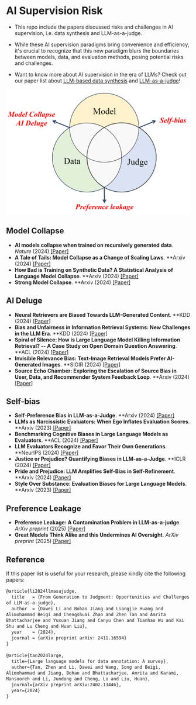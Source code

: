 # AI Supervision Risk

- This repo include the papers discussed risks and challenges in AI supervision, i.e. data synthesis and LLM-as-a-judge.

- While these AI supervision paradigms bring convenience and efficiency, it's crucial to recognize that this new paradigm blurs the boundaries between models, data, and evaluation methods, posing potential risks and challenges.

- Want to know more about AI supervision in the era of LLMs? Check out our paper list about [LLM-based data synthesis](https://github.com/llm-as-a-judge/Awesome-LLM-as-a-judge) and [LLM-as-a-judge](https://github.com/Zhen-Tan-dmml/LLM4Annotation)!

<div style="text-align: center;">
  <img src="overview.png" width="700" >
</div>

## Model Collapse
- **AI models collapse when trained on recursively generated data**. *Nature* (2024) [[Paper]](https://www.nature.com/articles/s41586-024-07566-y)
- **A Tale of Tails: Model Collapse as a Change of Scaling Laws**. **Arxiv (2024) [[Paper]](https://arxiv.org/abs/2402.07043)
- **How Bad is Training on Synthetic Data? A Statistical Analysis of Language Model Collapse**. **Arxiv (2024) [[Paper]](https://arxiv.org/abs/2404.05090)
- **Strong Model Collapse**. **Arxiv (2024) [[Paper]](https://arxiv.org/abs/2410.04840)

## AI Deluge
- **Neural Retrievers are Biased Towards LLM-Generated Content**. **KDD (2024) [[Paper]](https://dl.acm.org/doi/abs/10.1145/3637528.3671882?casa_token=4Lrwrk5uhakAAAAA:XP2Tje_6XU-rK_CbHHfDZYyQKyqgOWgPzuUIbx4cA0xigm22nJJZ-0Ze3WDiXtq2K5zbKg0ILfnH)
- **Bias and Unfairness in Information Retrieval Systems: New Challenges in the LLM Era**. **KDD (2024) [[Paper]](https://dl.acm.org/doi/abs/10.1145/3637528.3671458)
- **Spiral of Silence: How is Large Language Model Killing Information Retrieval? -- A Case Study on Open Domain Question Answering**. **ACL (2024) [[Paper]](https://arxiv.org/abs/2404.10496)
- **Invisible Relevance Bias: Text-Image Retrieval Models Prefer AI-Generated Images**. **SIGIR (2024) [[Paper]](https://dl.acm.org/doi/abs/10.1145/3626772.3657750)
- **Source Echo Chamber: Exploring the Escalation of Source Bias in User, Data, and Recommender System Feedback Loop**. **Arxiv (2024) [[Paper]](https://arxiv.org/abs/2405.17998)


## Self-bias
- **Self-Preference Bias in LLM-as-a-Judge**. **Arxiv (2024) [[Paper]](https://arxiv.org/abs/2410.21819)
- **LLMs as Narcissistic Evaluators: When Ego Inflates Evaluation Scores**. **Arxiv (2023) [[Paper]](https://arxiv.org/abs/2311.09766)
- **Benchmarking Cognitive Biases in Large Language Models as Evaluators**. **ACL (2024) [[Paper]](https://arxiv.org/abs/2309.17012)
- **LLM Evaluators Recognize and Favor Their Own Generations**. **NeurIPS (2024) [[Paper]](https://proceedings.neurips.cc/paper_files/paper/2024/hash/7f1f0218e45f5414c79c0679633e47bc-Abstract-Conference.html)
- **Justice or Prejudice? Quantifying Biases in LLM-as-a-Judge**. **ICLR (2024) [[Paper]](https://arxiv.org/abs/2410.02736)
- **Pride and Prejudice: LLM Amplifies Self-Bias in Self-Refinement**. **Arxiv (2024) [[Paper]](https://arxiv.org/abs/2402.11436)
- **Style Over Substance: Evaluation Biases for Large Language Models**. **Arxiv (2023) [[Paper]](https://arxiv.org/abs/2307.03025)

## Preference Leakage
- **Preference Leakage: A Contamination Problem in LLM-as-a-judge**. *ArXiv preprint* (2025) [[Paper]](https://arxiv.org/abs/2502.01534)
- **Great Models Think Alike and this Undermines AI Oversight**. *ArXiv preprint* (2025) [[Paper]](https://arxiv.org/abs/2502.04313)

## Reference
If this paper list is useful for your research, please kindly cite the following papers:
```
@article{li2024llmasajudge,
  title   = {From Generation to Judgment: Opportunities and Challenges of LLM-as-a-judge},
  author  = {Dawei Li and Bohan Jiang and Liangjie Huang and Alimohammad Beigi and Chengshuai Zhao and Zhen Tan and Amrita Bhattacharjee and Yuxuan Jiang and Canyu Chen and Tianhao Wu and Kai Shu and Lu Cheng and Huan Liu},
  year    = {2024},
  journal = {arXiv preprint arXiv: 2411.16594}
}

@article{tan2024large,
  title={Large language models for data annotation: A survey},
  author={Tan, Zhen and Li, Dawei and Wang, Song and Beigi, Alimohammad and Jiang, Bohan and Bhattacharjee, Amrita and Karami, Mansooreh and Li, Jundong and Cheng, Lu and Liu, Huan},
  journal={arXiv preprint arXiv:2402.13446},
  year={2024}
}
```